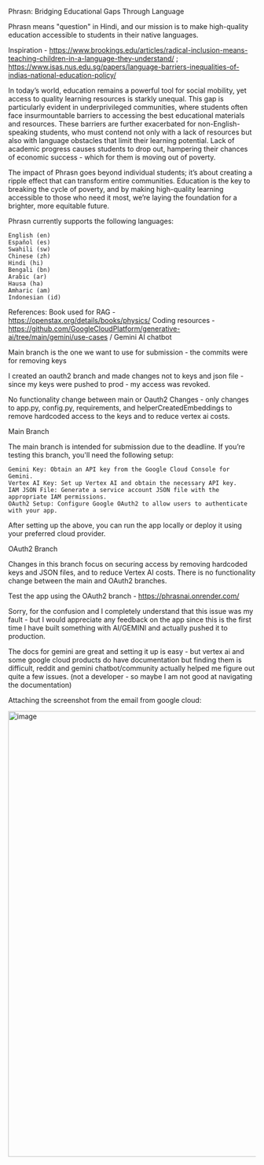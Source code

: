 Phrasn: Bridging Educational Gaps Through Language

Phrasn means "question" in Hindi, and our mission is to make high-quality education accessible to students in their native languages.

Inspiration - https://www.brookings.edu/articles/radical-inclusion-means-teaching-children-in-a-language-they-understand/ ; https://www.isas.nus.edu.sg/papers/language-barriers-inequalities-of-indias-national-education-policy/

In today’s world, education remains a powerful tool for social mobility, yet access to quality learning resources is starkly unequal. This gap is particularly evident in underprivileged communities, where students often face insurmountable barriers to accessing the best educational materials and resources. These barriers are further exacerbated for non-English-speaking students, who must contend not only with a lack of resources but also with language obstacles that limit their learning potential. Lack of academic progress causes students to drop out, hampering their chances of economic success - which for them is moving out of poverty.

The impact of Phrasn goes beyond individual students; it’s about creating a ripple effect that can transform entire communities. Education is the key to breaking the cycle of poverty, and by making high-quality learning accessible to those who need it most, we’re laying the foundation for a brighter, more equitable future. 

Phrasn currently supports the following languages:

    English (en)
    Español (es)
    Swahili (sw)
    Chinese (zh)
    Hindi (hi)
    Bengali (bn)
    Arabic (ar)
    Hausa (ha)
    Amharic (am)
    Indonesian (id)



References:
Book used for RAG - https://openstax.org/details/books/physics/
Coding resources - https://github.com/GoogleCloudPlatform/generative-ai/tree/main/gemini/use-cases / Gemini AI chatbot


Main branch is the one we want to use for submission - the commits were for removing keys

I created an oauth2 branch and made changes not to keys and json file - since my keys were pushed to prod - my access was revoked. 

No functionality change between main or Oauth2 Changes - only changes to app.py, config.py, requirements, and helperCreatedEmbeddings to remove hardcoded access to the keys and to reduce vertex ai costs.

Main Branch

The main branch is intended for submission due to the deadline. If you’re testing this branch, you'll need the following setup:

    Gemini Key: Obtain an API key from the Google Cloud Console for Gemini.
    Vertex AI Key: Set up Vertex AI and obtain the necessary API key.
    IAM JSON File: Generate a service account JSON file with the appropriate IAM permissions.
    OAuth2 Setup: Configure Google OAuth2 to allow users to authenticate with your app.

After setting up the above, you can run the app locally or deploy it using your preferred cloud provider.

OAuth2 Branch

Changes in this branch focus on securing access by removing hardcoded keys and JSON files, and to reduce Vertex AI costs. There is no functionality change between the main and OAuth2 branches.

Test the app using the OAuth2 branch - https://phrasnai.onrender.com/ 

Sorry, for the confusion and I completely understand that this issue was my fault - but I would appreciate any feedback on the app since this is the first time I have built something with AI/GEMINI and actually pushed it to production.

The docs for gemini are great and setting it up is easy - but vertex ai and some google cloud products do have documentation but finding them is difficult, reddit and gemini chatbot/community actually helped me figure out quite a few issues. (not a developer - so maybe I am not good at navigating the documentation)

Attaching the screenshot from the email from google cloud:

<img width="907" alt="image" src="https://github.com/user-attachments/assets/ced77876-7fdd-4892-a6b1-aadca4d28f4d">

